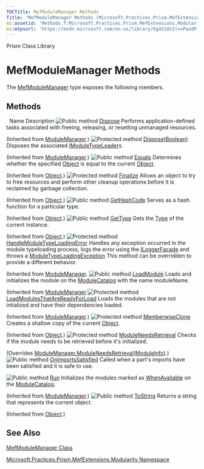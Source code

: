```yaml
---
TOCTitle: MefModuleManager Methods
Title: 'MefModuleManager Methods (Microsoft.Practices.Prism.MefExtensions.Modularity)'
ms:assetid: 'Methods.T:Microsoft.Practices.Prism.MefExtensions.Modularity.MefModuleManager'
ms:mtpsurl: 'https://msdn.microsoft.com/en-us/library/Gg431012(v=PandP.50)'
---
```


Prism Class Library

# MefModuleManager Methods

The [MefModuleManager](https://msdn.microsoft.com/en-us/library/microsoft.practices.prism.mefextensions.modularity.mefmodulemanager(v=pandp.50)) type exposes the following members.

## Methods

<span id="methodTableToggle"></span>
 
Name
Description
![](https://msdn.microsoft.com/en-us/Gg431012.pubmethod(en-us,PandP.50).gif "Public method")
[Dispose](https://msdn.microsoft.com/en-us/library/gg405925(v=pandp.50))
Performs application-defined tasks associated with freeing, releasing, or resetting unmanaged resources.

(Inherited from [ModuleManager](https://msdn.microsoft.com/en-us/library/microsoft.practices.prism.modularity.modulemanager(v=pandp.50)).)
![](https://msdn.microsoft.com/en-us/Gg431012.protmethod(en-us,PandP.50).gif "Protected method")
[Dispose(Boolean)](https://msdn.microsoft.com/en-us/library/gg405926(v=pandp.50))
Disposes the associated [IModuleTypeLoader](https://msdn.microsoft.com/en-us/library/microsoft.practices.prism.modularity.imoduletypeloader(v=pandp.50))s.

(Inherited from [ModuleManager](https://msdn.microsoft.com/en-us/library/microsoft.practices.prism.modularity.modulemanager(v=pandp.50)).)
![](https://msdn.microsoft.com/en-us/Gg431012.pubmethod(en-us,PandP.50).gif "Public method")
[Equals](http://msdn2.microsoft.com/en-us/library/bsc2ak47)
Determines whether the specified [Object](http://msdn2.microsoft.com/en-us/library/e5kfa45b) is equal to the current [Object](http://msdn2.microsoft.com/en-us/library/e5kfa45b).

(Inherited from [Object](http://msdn2.microsoft.com/en-us/library/e5kfa45b).)
![](https://msdn.microsoft.com/en-us/Gg431012.protmethod(en-us,PandP.50).gif "Protected method")
[Finalize](http://msdn2.microsoft.com/en-us/library/4k87zsw7)
Allows an object to try to free resources and perform other cleanup operations before it is reclaimed by garbage collection.

(Inherited from [Object](http://msdn2.microsoft.com/en-us/library/e5kfa45b).)
![](https://msdn.microsoft.com/en-us/Gg431012.pubmethod(en-us,PandP.50).gif "Public method")
[GetHashCode](http://msdn2.microsoft.com/en-us/library/zdee4b3y)
Serves as a hash function for a particular type.

(Inherited from [Object](http://msdn2.microsoft.com/en-us/library/e5kfa45b).)
![](https://msdn.microsoft.com/en-us/Gg431012.pubmethod(en-us,PandP.50).gif "Public method")
[GetType](http://msdn2.microsoft.com/en-us/library/dfwy45w9)
Gets the [Type](http://msdn2.microsoft.com/en-us/library/42892f65) of the current instance.

(Inherited from [Object](http://msdn2.microsoft.com/en-us/library/e5kfa45b).)
![](https://msdn.microsoft.com/en-us/Gg431012.protmethod(en-us,PandP.50).gif "Protected method")
[HandleModuleTypeLoadingError](https://msdn.microsoft.com/en-us/library/microsoft.practices.prism.modularity.modulemanager.handlemoduletypeloadingerror(v=pandp.50))
Handles any exception occurred in the module typeloading process, logs the error using the [ILoggerFacade](https://msdn.microsoft.com/en-us/library/microsoft.practices.prism.logging.iloggerfacade(v=pandp.50)) and throws a [ModuleTypeLoadingException](https://msdn.microsoft.com/en-us/library/microsoft.practices.prism.modularity.moduletypeloadingexception(v=pandp.50).) This method can be overridden to provide a different behavior.

(Inherited from [ModuleManager](https://msdn.microsoft.com/en-us/library/microsoft.practices.prism.modularity.modulemanager(v=pandp.50)).
![](https://msdn.microsoft.com/en-us/Gg431012.pubmethod(en-us,PandP.50).gif "Public method")
[LoadModule](https://msdn.microsoft.com/en-us/library/microsoft.practices.prism.modularity.modulemanager.loadmodule(v=pandp.50))
Loads and initializes the module on the [ModuleCatalog](https://msdn.microsoft.com/en-us/library/microsoft.practices.prism.modularity.modulemanager.modulecatalog(v=pandp.50)) with the name moduleName.

(Inherited from [ModuleManager](https://msdn.microsoft.com/en-us/library/microsoft.practices.prism.modularity.modulemanager(v=pandp.50).)
![](https://msdn.microsoft.com/en-us/Gg431012.protmethod(en-us,PandP.50).gif "Protected method")
[LoadModulesThatAreReadyForLoad](https://msdn.microsoft.com/m:microsoft.practices.prism.modularity.modulemanager.loadmodulesthatarereadyforload)
Loads the modules that are not intialized and have their dependencies loaded.

(Inherited from [ModuleManager](https://msdn.microsoft.com/t:microsoft.practices.prism.modularity.modulemanager).)
![](https://msdn.microsoft.com/en-us/Gg431012.protmethod(en-us,PandP.50).gif "Protected method")
[MemberwiseClone](http://msdn2.microsoft.com/en-us/library/57ctke0a)
Creates a shallow copy of the current [Object](http://msdn2.microsoft.com/en-us/library/e5kfa45b).

(Inherited from [Object](http://msdn2.microsoft.com/en-us/library/e5kfa45b).)
![](https://msdn.microsoft.com/en-us/Gg431012.protmethod(en-us,PandP.50).gif "Protected method")
[ModuleNeedsRetrieval](https://msdn.microsoft.com/en-us/library/microsoft.practices.prism.mefextensions.modularity.mefmodulemanager.moduleneedsretrieval(v=pandp.50))
Checks if the module needs to be retrieved before it's initialized.

(Overrides [ModuleManager.ModuleNeedsRetrieval(ModuleInfo)](https://msdn.microsoft.com/en-us/library/microsoft.practices.prism.modularity.modulemanager.moduleneedsretrieval(v=pandp.50)).)
![](https://msdn.microsoft.com/en-us/Gg431012.pubmethod(en-us,PandP.50).gif "Public method")
[OnImportsSatisfied](https://msdn.microsoft.com/en-us/library/microsoft.practices.prism.mefextensions.modularity.mefmodulemanager.onimportssatisfied(v=pandp.50))
Called when a part's imports have been satisfied and it is safe to use.

![](https://msdn.microsoft.com/en-us/Gg431012.pubmethod(en-us,PandP.50).gif "Public method")
[Run](https://msdn.microsoft.com/en-us/library/microsoft.practices.prism.modularity.modulemanager.run(v=pandp.50))
Initializes the modules marked as [WhenAvailable](https://msdn.microsoft.com/en-us/library/microsoft.practices.prism.modularity.initializationmode(v=pandp.50)) on the [ModuleCatalog](https://msdn.microsoft.com/en-us/library/microsoft.practices.prism.modularity.modulemanager.modulecatalog(v=pandp.50)).

(Inherited from [ModuleManager](https://msdn.microsoft.com/en-us/library/microsoft.practices.prism.modularity.modulemanager(v=pandp.50)).)
![](https://msdn.microsoft.com/en-us/Gg431012.pubmethod(en-us,PandP.50).gif "Public method")
[ToString](http://msdn2.microsoft.com/en-us/library/7bxwbwt2)
Returns a string that represents the current object.

(Inherited from [Object](http://msdn2.microsoft.com/en-us/library/e5kfa45b).)

## See Also


[MefModuleManager Class](https://msdn.microsoft.com/en-us/library/microsoft.practices.prism.mefextensions.modularity.mefmodulemanager(v=pandp.50))

[Microsoft.Practices.Prism.MefExtensions.Modularity Namespace](https://msdn.microsoft.com/en-us/library/microsoft.practices.prism.mefextensions.modularity(v=pandp.50))
